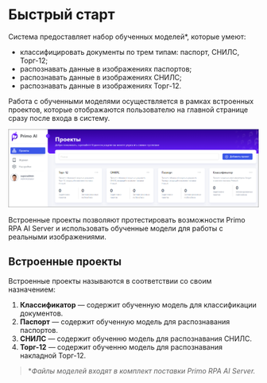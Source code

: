 # Быстрый старт

Система предоставляет набор обученных моделей\*, которые умеют:
* классифицировать документы по трем типам: паспорт, СНИЛС, Торг-12;
* распознавать данные в изображениях паспортов;
* распознавать данные в изображениях СНИЛС;
* распознавать данные в изображениях Торг-12.

Работа с обученными моделями осуществляется в рамках встроенных проектов, которые отображаются пользователю на главной странице сразу после входа в систему. 

![](<../../../.gitbook/assets1/primo-ai/embedded-projects.png>)

Встроенные проекты позволяют протестировать возможности Primo RPA AI Server и использовать обученные модели для работы с реальными изображениями. 


## Встроенные проекты

Встроенные проекты называются в соответствии со своим назначением:
1. **Классификатор** — содержит обученную модель для классификации документов.
2. **Паспорт** — содержит обученную модель для распознавания паспортов.
3. **СНИЛС** — содержит обученню модель для распознавания СНИЛС.
4. **Торг-12** — содержит обученню модель для распознавания накладной Торг-12.



> \**Файлы моделей входят в комплект поставки Primo RPA AI Server.*
